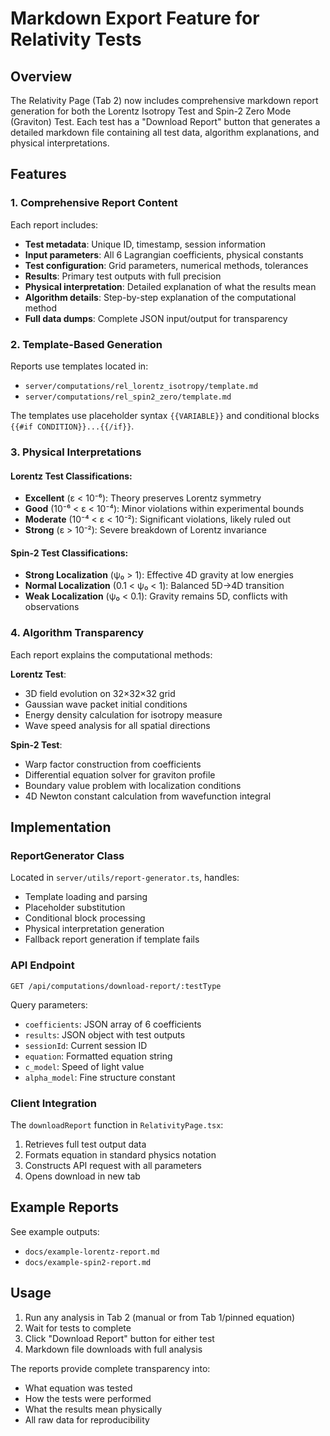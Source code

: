 # Markdown Export Feature for Relativity Tests

## Overview

The Relativity Page (Tab 2) now includes comprehensive markdown report generation for both the Lorentz Isotropy Test and Spin-2 Zero Mode (Graviton) Test. Each test has a "Download Report" button that generates a detailed markdown file containing all test data, algorithm explanations, and physical interpretations.

## Features

### 1. Comprehensive Report Content

Each report includes:
- **Test metadata**: Unique ID, timestamp, session information
- **Input parameters**: All 6 Lagrangian coefficients, physical constants
- **Test configuration**: Grid parameters, numerical methods, tolerances
- **Results**: Primary test outputs with full precision
- **Physical interpretation**: Detailed explanation of what the results mean
- **Algorithm details**: Step-by-step explanation of the computational method
- **Full data dumps**: Complete JSON input/output for transparency

### 2. Template-Based Generation

Reports use templates located in:
- `server/computations/rel_lorentz_isotropy/template.md`
- `server/computations/rel_spin2_zero/template.md`

The templates use placeholder syntax `{{VARIABLE}}` and conditional blocks `{{#if CONDITION}}...{{/if}}`.

### 3. Physical Interpretations

#### Lorentz Test Classifications:
- **Excellent** (ε < 10⁻⁶): Theory preserves Lorentz symmetry
- **Good** (10⁻⁶ < ε < 10⁻⁴): Minor violations within experimental bounds
- **Moderate** (10⁻⁴ < ε < 10⁻²): Significant violations, likely ruled out
- **Strong** (ε > 10⁻²): Severe breakdown of Lorentz invariance

#### Spin-2 Test Classifications:
- **Strong Localization** (ψ₀ > 1): Effective 4D gravity at low energies
- **Normal Localization** (0.1 < ψ₀ < 1): Balanced 5D→4D transition
- **Weak Localization** (ψ₀ < 0.1): Gravity remains 5D, conflicts with observations

### 4. Algorithm Transparency

Each report explains the computational methods:

**Lorentz Test**:
- 3D field evolution on 32×32×32 grid
- Gaussian wave packet initial conditions
- Energy density calculation for isotropy measure
- Wave speed analysis for all spatial directions

**Spin-2 Test**:
- Warp factor construction from coefficients
- Differential equation solver for graviton profile
- Boundary value problem with localization conditions
- 4D Newton constant calculation from wavefunction integral

## Implementation

### ReportGenerator Class

Located in `server/utils/report-generator.ts`, handles:
- Template loading and parsing
- Placeholder substitution
- Conditional block processing
- Physical interpretation generation
- Fallback report generation if template fails

### API Endpoint

`GET /api/computations/download-report/:testType`

Query parameters:
- `coefficients`: JSON array of 6 coefficients
- `results`: JSON object with test outputs
- `sessionId`: Current session ID
- `equation`: Formatted equation string
- `c_model`: Speed of light value
- `alpha_model`: Fine structure constant

### Client Integration

The `downloadReport` function in `RelativityPage.tsx`:
1. Retrieves full test output data
2. Formats equation in standard physics notation
3. Constructs API request with all parameters
4. Opens download in new tab

## Example Reports

See example outputs:
- `docs/example-lorentz-report.md`
- `docs/example-spin2-report.md`

## Usage

1. Run any analysis in Tab 2 (manual or from Tab 1/pinned equation)
2. Wait for tests to complete
3. Click "Download Report" button for either test
4. Markdown file downloads with full analysis

The reports provide complete transparency into:
- What equation was tested
- How the tests were performed
- What the results mean physically
- All raw data for reproducibility 